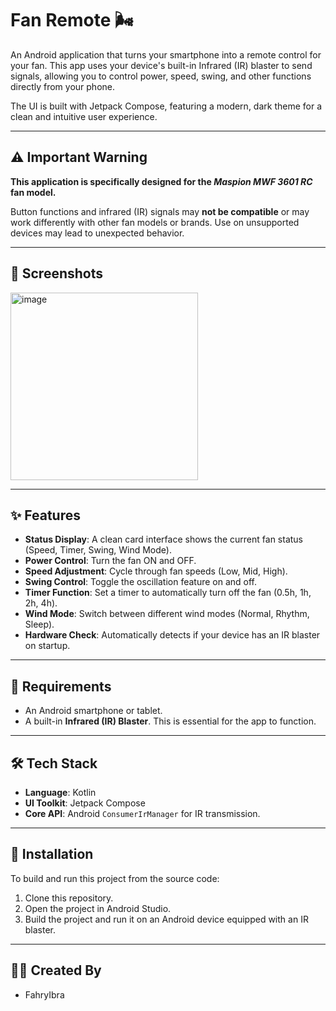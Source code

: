 # Fan Remote 🌬️

An Android application that turns your smartphone into a remote control for your fan. This app uses your device's built-in Infrared (IR) blaster to send signals, allowing you to control power, speed, swing, and other functions directly from your phone.

The UI is built with Jetpack Compose, featuring a modern, dark theme for a clean and intuitive user experience.

---

## ⚠️ Important Warning

**This application is specifically designed for the *Maspion MWF 3601 RC* fan model.**

Button functions and infrared (IR) signals may **not be compatible** or may work differently with other fan models or brands. Use on unsupported devices may lead to unexpected behavior.

---
## 📸 Screenshots

<img width="300" alt="image" src="https://github.com/user-attachments/assets/5a132773-b5fa-4d60-972b-85d6ac10bed6" />

---

## ✨ Features

* **Status Display**: A clean card interface shows the current fan status (Speed, Timer, Swing, Wind Mode).
* **Power Control**: Turn the fan ON and OFF.
* **Speed Adjustment**: Cycle through fan speeds (Low, Mid, High).
* **Swing Control**: Toggle the oscillation feature on and off.
* **Timer Function**: Set a timer to automatically turn off the fan (0.5h, 1h, 2h, 4h).
* **Wind Mode**: Switch between different wind modes (Normal, Rhythm, Sleep).
* **Hardware Check**: Automatically detects if your device has an IR blaster on startup.

---

## 📱 Requirements

* An Android smartphone or tablet.
* A built-in **Infrared (IR) Blaster**. This is essential for the app to function.

---

## 🛠️ Tech Stack

* **Language**: Kotlin
* **UI Toolkit**: Jetpack Compose
* **Core API**: Android `ConsumerIrManager` for IR transmission.

---

## 🚀 Installation

To build and run this project from the source code:
1.  Clone this repository.
2.  Open the project in Android Studio.
3.  Build the project and run it on an Android device equipped with an IR blaster.

---

## 👨‍💻 Created By

* FahryIbra
